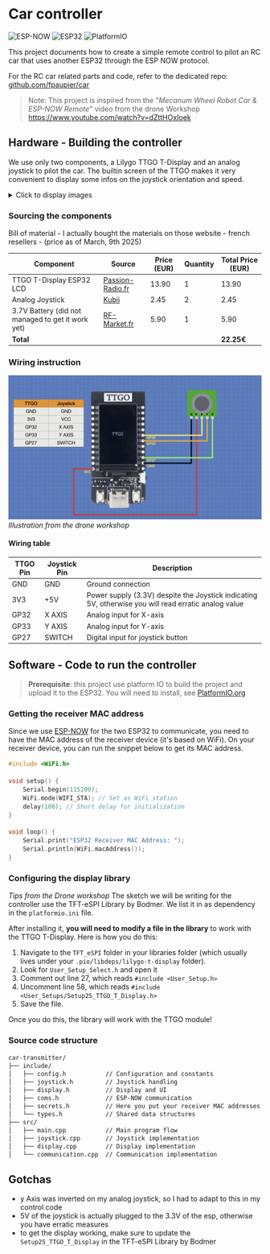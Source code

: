 # Car controller

![ESP-NOW](https://img.shields.io/badge/Protocol-ESP--NOW-brightgreen)
![ESP32](https://img.shields.io/badge/Board-ESP32-blue)
![PlatformIO](https://img.shields.io/badge/Framework-PlatformIO-orange)

This project documents how to create a simple remote control to pilot an RC car that uses another ESP32 through the ESP
NOW protocol.

For the RC car related parts and code, refer to the dedicated
repo: [github.com/fpaupier/car](https://github.com/fpaupier/car)

> Note: This project is inspired from the  "_Mecanum Wheel Robot Car & ESP-NOW Remote_" video from the drone Workshop
https://www.youtube.com/watch?v=dZttHOxIoek

## Hardware - Building the controller

We use only two components, a Lilygo TTGO T-Display and an analog joystick to pilot the car. The builtin screen of the
TTGO makes it very convenient to display some infos on the joystick orientation and speed.

<details closed>

<summary>Click to display images</summary>

![here](./doc/controller-perfboard.png)

_Note_: In the initial version of this controller, I tried using a small 1.12 monochrome OLED display, but it was
inconvenient to use.
![transmitter](./doc/controller-breadboard.jpg)
</details>

### Sourcing the components

Bill of material - I actually bought the materials on those website - french resellers - (price as of March, 9th 2025)

| Component                                         | Source                                                                                                     | Price (EUR) | Quantity | Total Price (EUR) |
|---------------------------------------------------|------------------------------------------------------------------------------------------------------------|-------------|----------|-------------------|
| TTGO T-Display ESP32 LCD                          | [Passion-Radio.fr](https://www.passion-radio.fr/materiel-wifi/esp32-lilygo-895.html)                       | 13.90       | 1        | 13.90             |
| Analog Joystick                                   | [Kubii](https://www.kubii.com/fr/controleurs-actionneurs/2043-module-joystick-xy-kubii-3272496009035.html) | 2.45        | 2        | 2.45              |
| 3.7V Battery (did not managed to get it work yet) | [RF-Market.fr](https://rf-market.fr/meshtastic/1441-batterie-lipo-37v-1200mah-jst-125mm-2-broches.html)    | 5.90        | 1        | 5.90              |
| **Total**                                         |                                                                                                            |             |          | **22.25€**        |

### Wiring instruction

![pin layout](./doc/pin-layout.png)
_Illustration from the drone workshop_

#### Wiring table

| TTGO Pin | Joystick Pin | Description                                                                                          |
|----------|--------------|------------------------------------------------------------------------------------------------------|
| GND      | GND          | Ground connection                                                                                    |
| 3V3      | +5V          | Power supply (3.3V) despite the Joystick indicating 5V, otherwise you will read erratic analog value |
| GP32     | X AXIS       | Analog input for X-axis                                                                              |
| GP33     | Y AXIS       | Analog input for Y-axis                                                                              |
| GP27     | SWITCH       | Digital input for joystick button                                                                    |

## Software - Code to run the controller

> **Prerequisite**: this project use platform IO to build the project and upload it to the ESP32. You will need to
> install,
> see [PlatformIO.org](https://platformio.org/)

### Getting the receiver MAC address

Since we use [ESP-NOW](https://docs.espressif.com/projects/esp-idf/en/stable/esp32/api-reference/network/esp_now.html)
for the two ESP32 to communicate, you need to have the MAC address of the receiver device (it's based on WiFi).
On your receiver device, you can run the snippet below to get its MAC address.

```cpp
#include <WiFi.h>

void setup() {
    Serial.begin(115200);
    WiFi.mode(WIFI_STA); // Set as WiFi station
    delay(100); // Short delay for initialization
}

void loop() {
    Serial.print("ESP32 Receiver MAC Address: ");
    Serial.println(WiFi.macAddress());
}
```

### Configuring the display library

_Tips from the Drone workshop_
The sketch we will be writing for the controller use the TFT-eSPI Library by Bodmer. We list it in as dependency in
the `platformio.ini` file.

After installing it, **you will need to modify a file in the library** to work with the TTGO T-Display. Here is how you
do
this:

1. Navigate to the `TFT_eSPI` folder in your libraries folder (which usually lives under
   your `.pio/libdeps/lilygo-t-display` folder).
2. Look for `User_Setup_Select.h` and open it
3. Comment out line 27, which reads `#include <User_Setup.h>`
4. Uncomment line 58, which reads `#include <User_Setups/Setup25_TTGO_T_Display.h>`
5. Save the file.

Once you do this, the library will work with the TTGO module!

### Source code structure

```log
car-transmitter/
├── include/
│   ├── config.h           // Configuration and constants
│   ├── joystick.h         // Joystick handling
│   ├── display.h          // Display and UI
│   ├── coms.h             // ESP-NOW communication
│   ├── secrets.h          // Here you put your receiver MAC addresses
│   └── types.h            // Shared data structures
├── src/
│   ├── main.cpp           // Main program flow
│   ├── joystick.cpp       // Joystick implementation
│   ├── display.cpp        // Display implementation
│   └── communication.cpp  // Communication implementation
```

## Gotchas

- y Axis was inverted on my analog joystick, so I had to adapt to this in my control code
- 5V of the joystick is actually plugged to the 3.3V of the esp, otherwise you have erratic measures
- to get the display working, make sure to update the ``Setup25_TTGO_T_Display`` in the TFT-eSPI Library by Bodmer
